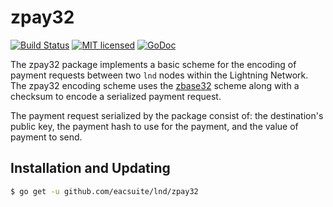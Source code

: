 zpay32
=======

[![Build Status](http://img.shields.io/travis/lightningnetwork/lnd.svg)](https://travis-ci.org/eacsuite/lnd) 
[![MIT licensed](https://img.shields.io/badge/license-MIT-blue.svg)](https://github.com/eacsuite/lnd/blob/master/LICENSE)
[![GoDoc](https://img.shields.io/badge/godoc-reference-blue.svg)](http://godoc.org/github.com/eacsuite/lnd/zpay32)

The zpay32 package implements a basic scheme for the encoding of payment
requests between two `lnd` nodes within the Lightning Network. The zpay32
encoding scheme uses the
[zbase32](https://philzimmermann.com/docs/human-oriented-base-32-encoding.txt)
scheme along with a checksum to encode a serialized payment request.

The payment request serialized by the package consist of: the destination's
public key, the payment hash to use for the payment, and the value of payment
to send.

## Installation and Updating

```bash
$ go get -u github.com/eacsuite/lnd/zpay32
```
